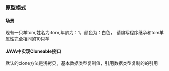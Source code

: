 ### 原型模式

#### 场景

现有一只羊tom,姓名为:tom,年龄为：1，颜色为：白色，
请编写程序继承和tom羊属性完全相同的10只羊

#### JAVA中实现Cloneable接口

默认的clone方法是浅拷贝，基本数据类型复制值，引用数据类型复制的的引用